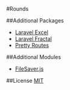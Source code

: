 #Rounds

##Additional Packages
- [Laravel Excel](https://github.com/Maatwebsite/Laravel-Excel)
- [Laravel Fractal](https://github.com/spatie/laravel-fractal)
- [Pretty Routes](https://github.com/garygreen/pretty-routes)

##Additional Modules
- [FileSaver.js](https://github.com/eligrey/FileSaver.js/)

##License
[MIT](https://s3-ap-southeast-2.amazonaws.com/ashleymenhennett/LICENSE)
